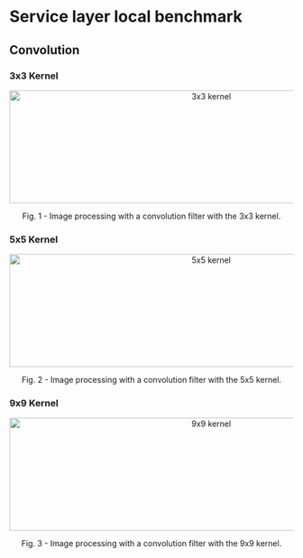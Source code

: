# Service layer local benchmark

## Convolution

### 3x3 Kernel
<p align="center">
    <img src="https://i.imgur.com/29hHdtD.png" width="700" height = "200" alt="3x3 kernel">
    <p align="center">Fig. 1 - Image processing with a convolution filter with the 3x3 kernel.</p>
</p>

### 5x5 Kernel
<p align="center">
    <img src="https://i.imgur.com/kInSZFT.png" width="700" height = "200" alt="5x5 kernel">
    <p align="center">Fig. 2 - Image processing with a convolution filter with the 5x5 kernel.</p>
</p>

### 9x9 Kernel
<p align="center">
    <img src="https://i.imgur.com/zMqE66a.png" width="700" height = "200" alt="9x9 kernel">
    <p align="center">Fig. 3 - Image processing with a convolution filter with the 9x9 kernel.</p>
</p>



